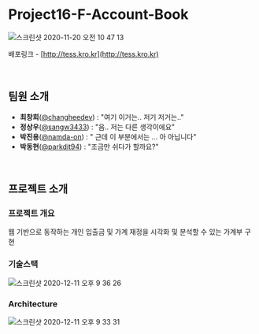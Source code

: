 # Project16-F-Account-Book


![스크린샷 2020-11-20 오전 10 47 13](https://user-images.githubusercontent.com/17294694/99751194-0f92df00-2b25-11eb-89f9-b41313bf3c27.png)

배포링크 - [http://tess.kro.kr](http://tess.kro.kr)

<br>

## 팀원 소개

- **최창희**([@changheedev](https://github.com/changheedev)) : "여기 이거는.. 저기 저거는.."
- **정상우**([@sangw3433](https://github.com/sangw3433)) : "음.. 저는 다른 생각이에요"
- **박진용**([@namda-on](https://github.com/namda-on)) : " 근데 이 부분에서는 ... 아 아닙니다"
- **박동현**([@parkdit94](https://github.com/parkdit94)) : "조금만 쉬다가 할까요?"

<br>

## 프로젝트 소개

### 프로젝트 개요

웹 기반으로 동작하는 개인 입출금 및 가계 재정을 시각화 및 분석할 수 있는 가계부 구현

### 기술스택

![스크린샷 2020-12-11 오후 9 36 26](https://user-images.githubusercontent.com/17294694/101904293-f5ff2780-3bf8-11eb-8775-52034f850fcb.png)



### Architecture

![스크린샷 2020-12-11 오후 9 33 31](https://user-images.githubusercontent.com/17294694/101904084-a882ba80-3bf8-11eb-8679-78145643e0c1.png)
